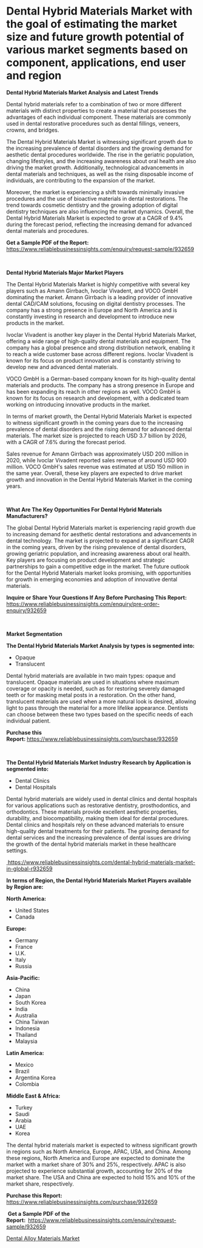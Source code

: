 <p><h1>Dental Hybrid Materials Market with the goal of estimating the market size and future growth potential of various market segments based on component, applications, end user and region</h1></p><p><strong>Dental Hybrid Materials Market Analysis and Latest Trends</strong></p>
<p><p>Dental hybrid materials refer to a combination of two or more different materials with distinct properties to create a material that possesses the advantages of each individual component. These materials are commonly used in dental restorative procedures such as dental fillings, veneers, crowns, and bridges.</p><p>The Dental Hybrid Materials Market is witnessing significant growth due to the increasing prevalence of dental disorders and the growing demand for aesthetic dental procedures worldwide. The rise in the geriatric population, changing lifestyles, and the increasing awareness about oral health are also driving the market growth. Additionally, technological advancements in dental materials and techniques, as well as the rising disposable income of individuals, are contributing to the expansion of the market.</p><p>Moreover, the market is experiencing a shift towards minimally invasive procedures and the use of bioactive materials in dental restorations. The trend towards cosmetic dentistry and the growing adoption of digital dentistry techniques are also influencing the market dynamics. Overall, the Dental Hybrid Materials Market is expected to grow at a CAGR of 9.4% during the forecast period, reflecting the increasing demand for advanced dental materials and procedures.</p></p>
<p><strong>Get a Sample PDF of the Report:&nbsp;</strong> <a href="https://www.reliablebusinessinsights.com/enquiry/request-sample/932659">https://www.reliablebusinessinsights.com/enquiry/request-sample/932659</a></p>
<p>&nbsp;</p>
<p><strong>Dental Hybrid Materials Major Market Players</strong></p>
<p><p>The Dental Hybrid Materials Market is highly competitive with several key players such as Amann Girrbach, Ivoclar Vivadent, and VOCO GmbH dominating the market. Amann Girrbach is a leading provider of innovative dental CAD/CAM solutions, focusing on digital dentistry processes. The company has a strong presence in Europe and North America and is constantly investing in research and development to introduce new products in the market.</p><p>Ivoclar Vivadent is another key player in the Dental Hybrid Materials Market, offering a wide range of high-quality dental materials and equipment. The company has a global presence and strong distribution network, enabling it to reach a wide customer base across different regions. Ivoclar Vivadent is known for its focus on product innovation and is constantly striving to develop new and advanced dental materials.</p><p>VOCO GmbH is a German-based company known for its high-quality dental materials and products. The company has a strong presence in Europe and has been expanding its reach in other regions as well. VOCO GmbH is known for its focus on research and development, with a dedicated team working on introducing innovative products in the market.</p><p>In terms of market growth, the Dental Hybrid Materials Market is expected to witness significant growth in the coming years due to the increasing prevalence of dental disorders and the rising demand for advanced dental materials. The market size is projected to reach USD 3.7 billion by 2026, with a CAGR of 7.6% during the forecast period.</p><p>Sales revenue for Amann Girrbach was approximately USD 200 million in 2020, while Ivoclar Vivadent reported sales revenue of around USD 900 million. VOCO GmbH's sales revenue was estimated at USD 150 million in the same year. Overall, these key players are expected to drive market growth and innovation in the Dental Hybrid Materials Market in the coming years.</p></p>
<p>&nbsp;</p>
<p><strong>What Are The Key Opportunities For Dental Hybrid Materials Manufacturers?</strong></p>
<p><p>The global Dental Hybrid Materials market is experiencing rapid growth due to increasing demand for aesthetic dental restorations and advancements in dental technology. The market is projected to expand at a significant CAGR in the coming years, driven by the rising prevalence of dental disorders, growing geriatric population, and increasing awareness about oral health. Key players are focusing on product development and strategic partnerships to gain a competitive edge in the market. The future outlook for the Dental Hybrid Materials market looks promising, with opportunities for growth in emerging economies and adoption of innovative dental materials.</p></p>
<p><strong>Inquire or Share Your Questions If Any Before Purchasing This Report:</strong> <a href="https://www.reliablebusinessinsights.com/enquiry/pre-order-enquiry/932659">https://www.reliablebusinessinsights.com/enquiry/pre-order-enquiry/932659</a></p>
<p>&nbsp;</p>
<p><strong>Market Segmentation</strong></p>
<p><strong>The Dental Hybrid Materials Market Analysis by types is segmented into:</strong></p>
<p><ul><li>Opaque</li><li>Translucent</li></ul></p>
<p><p>Dental hybrid materials are available in two main types: opaque and translucent. Opaque materials are used in situations where maximum coverage or opacity is needed, such as for restoring severely damaged teeth or for masking metal posts in a restoration. On the other hand, translucent materials are used when a more natural look is desired, allowing light to pass through the material for a more lifelike appearance. Dentists can choose between these two types based on the specific needs of each individual patient.</p></p>
<p><strong>Purchase this Report:&nbsp;</strong><a href="https://www.reliablebusinessinsights.com/purchase/932659">https://www.reliablebusinessinsights.com/purchase/932659</a></p>
<p>&nbsp;</p>
<p><strong>The Dental Hybrid Materials Market Industry Research by Application is segmented into:</strong></p>
<p><ul><li>Dental Clinics</li><li>Dental Hospitals</li></ul></p>
<p><p>Dental hybrid materials are widely used in dental clinics and dental hospitals for various applications such as restorative dentistry, prosthodontics, and orthodontics. These materials provide excellent aesthetic properties, durability, and biocompatibility, making them ideal for dental procedures. Dental clinics and hospitals rely on these advanced materials to ensure high-quality dental treatments for their patients. The growing demand for dental services and the increasing prevalence of dental issues are driving the growth of the dental hybrid materials market in these healthcare settings.</p></p>
<p><a href="https://www.reliablebusinessinsights.com/dental-hybrid-materials-market-in-global-r932659">&nbsp;https://www.reliablebusinessinsights.com/dental-hybrid-materials-market-in-global-r932659</a></p>
<p><strong>In terms of Region, the Dental Hybrid Materials Market Players available by Region are:</strong></p>
<p>
    <p> <strong> North America: </strong>
        <ul>
            <li>United States</li>
            <li>Canada</li>
        </ul>
        </p> 
    <p> <strong> Europe: </strong>
        <ul>
            <li>Germany</li>
            <li>France</li>
            <li>U.K.</li>
            <li>Italy</li>
            <li>Russia</li>
        </ul>
        </p> 
    <p> <strong> Asia-Pacific: </strong>
        <ul>
            <li>China</li>
            <li>Japan</li>
            <li>South Korea</li>
            <li>India</li>
            <li>Australia</li>
            <li>China Taiwan</li>
            <li>Indonesia</li>
            <li>Thailand</li>
            <li>Malaysia</li>
        </ul>
        </p> 
    <p> <strong> Latin America: </strong>
        <ul>
            <li>Mexico</li>
            <li>Brazil</li>
            <li>Argentina Korea</li>
            <li>Colombia</li>
        </ul>
        </p> 
    <p> <strong> Middle East & Africa: </strong>
        <ul>
            <li>Turkey</li>
            <li>Saudi</li>
            <li>Arabia</li>
            <li>UAE</li>
            <li>Korea</li>
        </ul>
    </p>
    </p>
<p><p>The dental hybrid materials market is expected to witness significant growth in regions such as North America, Europe, APAC, USA, and China. Among these regions, North America and Europe are expected to dominate the market with a market share of 30% and 25%, respectively. APAC is also projected to experience substantial growth, accounting for 20% of the market share. The USA and China are expected to hold 15% and 10% of the market share, respectively.</p></p>
<p><strong>Purchase this Report: </strong><a href="https://www.reliablebusinessinsights.com/purchase/932659">https://www.reliablebusinessinsights.com/purchase/932659</a></p>
<p>&nbsp;<strong>Get a Sample PDF of the Report:&nbsp;&nbsp;</strong><a href="https://www.reliablebusinessinsights.com/enquiry/request-sample/932659">https://www.reliablebusinessinsights.com/enquiry/request-sample/932659</a></p>
<p><strong></strong></p>
<p><p><a href="https://github.com/nafisalvee228/Market-Research-Report-List-2/blob/main/dental-alloy-materials-market.md">Dental Alloy Materials Market</a></p></p>